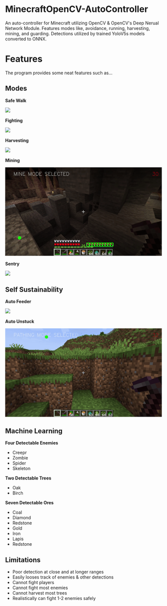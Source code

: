 # MinecraftOpenCV-AutoController
An auto-controller for Minecraft utilizing OpenCV & OpenCV's Deep Nerual Network Module. Features modes like, avoidance, running, harvesting, mining, and guarding. Detections utilized by trained YoloV5s models converted to ONNX.

# Features
The program provides some neat features such as...   

## Modes
**Safe Walk**  

![](content/AvoidanceGif.gif)

**Fighting** 

![](content/FightingGif.gif)

**Harvesting**

![](content/ChopWood.gif)

**Mining** 

![](content/MiningGif.gif)

**Sentry**

![](content/SentryGif.gif)

## Self Sustainability
**Auto Feeder**
   
![](content/FeedingGif.gif)

**Auto Unstuck**
   
![](content/UnstuckGif.gif)

## Machine Learning
**Four Detectable Enemies**
- Creepr
- Zombie
- Spider
- Skeleton

**Two Detectable Trees**
- Oak
- Birch

**Seven Detectable Ores**
- Coal
- Diamond
- Redstone
- Gold
- Iron
- Lapis
- Redstone

## Limitations
- Poor detection at close and at longer ranges
- Easily looses track of enemies & other detections
- Cannot fight players
- Cannot fight most enemies
- Cannot harvest most trees
- Realistically can fight 1-2 enemies safely
